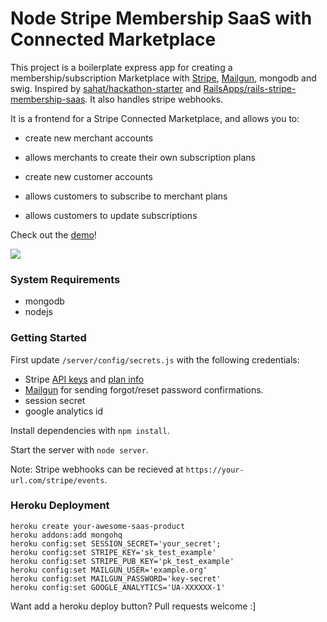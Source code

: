 # Node Stripe Membership SaaS with Connected Marketplace

This project is a boilerplate express app for creating a membership/subscription Marketplace  with [Stripe](https://stripe.com), [Mailgun](https://mailgun.com/signup), mongodb and swig. Inspired by [sahat/hackathon-starter](https://github.com/sahat/hackathon-starter) and [RailsApps/rails-stripe-membership-saas](https://github.com/RailsApps/rails-stripe-membership-saas). It also handles stripe webhooks.

It is a frontend for a Stripe Connected Marketplace, and allows you to:

- create new merchant accounts
- allows merchants to create their own subscription plans

- create new customer accounts
- allows customers to subscribe to merchant plans
- allows customers to update subscriptions

Check out the [demo](https://node-stripe-membership-saas.herokuapp.com/dashboard)!

<a href="https://node-stripe-membership-saas.herokuapp.com/dashboard">
    <img src="https://a16545fb495c8760fb33-4cec33efbe2744e99ba863e52edb2075.ssl.cf2.rackcdn.com/stripe-membership-app-screenshot.png">
</a>

### System Requirements

- mongodb
- nodejs

### Getting Started

First update `/server/config/secrets.js` with the following credentials:

- Stripe [API keys](https://dashboard.stripe.com/account/apikeys) and [plan info](https://dashboard.stripe.com/test/plans)
- [Mailgun](https://mailgun.com/signup) for sending forgot/reset password confirmations.
- session secret
- google analytics id

Install dependencies with `npm install`.

Start the server with `node server`.

Note: Stripe webhooks can be recieved at `https://your-url.com/stripe/events`.

### Heroku Deployment

```
heroku create your-awesome-saas-product
heroku addons:add mongohq
heroku config:set SESSION_SECRET='your_secret';
heroku config:set STRIPE_KEY='sk_test_example'
heroku config:set STRIPE_PUB_KEY='pk_test_example'
heroku config:set MAILGUN_USER='example.org'
heroku config:set MAILGUN_PASSWORD='key-secret'
heroku config:set GOOGLE_ANALYTICS='UA-XXXXXX-1'
```

Want add a heroku deploy button? Pull requests welcome :]
